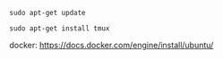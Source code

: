 `sudo apt-get update`

`sudo apt-get install tmux`

docker: https://docs.docker.com/engine/install/ubuntu/